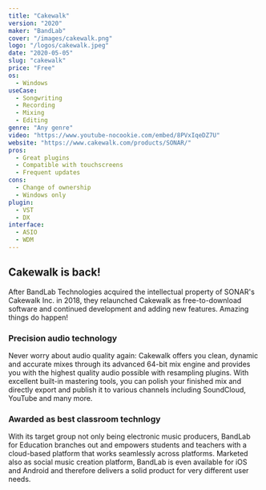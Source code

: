 ```yaml
---
title: "Cakewalk"
version: "2020"
maker: "BandLab"
cover: "/images/cakewalk.png"
logo: "/logos/cakewalk.jpeg"
date: "2020-05-05"
slug: "cakewalk"
price: "Free"
os:
  - Windows
useCase:
  - Songwriting
  - Recording
  - Mixing
  - Editing
genre: "Any genre"
video: "https://www.youtube-nocookie.com/embed/8PVxIqeDZ7U"
website: "https://www.cakewalk.com/products/SONAR/"
pros:
  - Great plugins
  - Compatible with touchscreens
  - Frequent updates
cons:
  - Change of ownership
  - Windows only
plugin:
  - VST
  - DX
interface:
  - ASIO
  - WDM
---
```


## Cakewalk is back!

After BandLab Technologies acquired the intellectual property of SONAR's Cakewalk Inc. in 2018, they relaunched Cakewalk as free-to-download software and continued development and adding new features. Amazing things do happen!

### Precision audio technology

Never worry about audio quality again: Cakewalk offers you clean, dynamic and accurate mixes through its advanced 64-bit mix engine and provides you with the highest quality audio possible with resampling plugins. With excellent built-in mastering tools, you can polish your finished mix and directly export and publish it to various channels including SoundCloud, YouTube and many more.

### Awarded as best classroom technlogy

With its target group not only being electronic music producers, BandLab for Education branches out and empowers students and teachers with a cloud-based platform that works seamlessly across platforms. Marketed also as social music creation platform, BandLab is even available for iOS and Android and therefore delivers a solid product for very different user needs.
